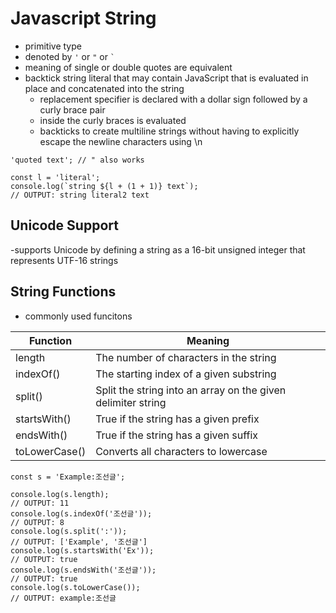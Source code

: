 # Javascript String
- primitive type
- denoted by `'` or `"` or `` ` ``
- meaning of single or double quotes are equivalent
- backtick string literal that may contain JavaScript that is evaluated in place and concatenated into the string
    - replacement specifier is declared with a dollar sign followed by a curly brace pair
    - inside the curly braces is evaluated
    - backticks to create multiline strings without having to explicitly escape the newline characters using \n
```
'quoted text'; // " also works

const l = 'literal';
console.log(`string ${l + (1 + 1)} text`);
// OUTPUT: string literal2 text
```

## Unicode Support
-supports Unicode by defining a string as a 16-bit unsigned integer that represents UTF-16 strings

## String Functions
- commonly used funcitons

| Function      | Meaning                                                      |
| ------------- | ------------------------------------------------------------ |
| length        | The number of characters in the string                       |
| indexOf()     | The starting index of a given substring                      |
| split()       | Split the string into an array on the given delimiter string |
| startsWith()  | True if the string has a given prefix                        |
| endsWith()    | True if the string has a given suffix                        |
| toLowerCase() | Converts all characters to lowercase                         |
```
const s = 'Example:조선글';

console.log(s.length);
// OUTPUT: 11
console.log(s.indexOf('조선글'));
// OUTPUT: 8
console.log(s.split(':'));
// OUTPUT: ['Example', '조선글']
console.log(s.startsWith('Ex'));
// OUTPUT: true
console.log(s.endsWith('조선글'));
// OUTPUT: true
console.log(s.toLowerCase());
// OUTPUT: example:조선글
```
